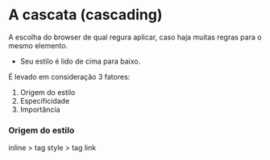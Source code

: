 # A cascata (cascading)

A escolha do browser de qual regura aplicar, caso haja muitas regras para o mesmo elemento.

* Seu estilo é lido de cima para baixo.

É levado em consideração 3 fatores:

1. Origem do estilo
2. Especificidade
3. Importância

### Origem do estilo

inline > tag style > tag link

